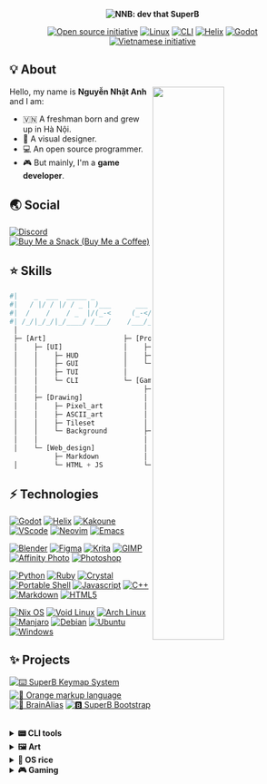 <p align="center"><b><img src="https://user-images.githubusercontent.com/43980777/142753662-86c3b2dc-496d-4d34-bc39-40beb84d004f.png" alt="NNB: dev that SuperB"></b></p>
<p align="center">
  <a href="https://opensource.org"><img src="https://img.shields.io/badge/foss%20-%2335BF5C.svg?style=for-the-badge&logo=open-source-initiative&logoColor=FFFFFF" alt="Open source initiative"></a>
  <a href="https://nixos.org"><img src="https://img.shields.io/badge/linux%20-%235277C3.svg?style=for-the-badge&logo=nixos&logoColor=FFFFFF" alt="Linux"></a>
  <a href="https://en.wikipedia.org/wiki/Command-line_interface"><img src="https://img.shields.io/badge/cli%20-%23525866.svg?style=for-the-badge&logo=windows-terminal&logoColor=FFFFFF" alt="CLI"></a>
  <a href="https://helix-editor.com"><img src="https://img.shields.io/badge/helix%20-%23502E66.svg?style=for-the-badge&logo=sublime-text&logoColor=FFFFFF" alt="Helix"></a>
  <a href="https://godotengine.org"><img src="https://img.shields.io/badge/godot%20-%23478CBF.svg?style=for-the-badge&logo=godot-engine&logoColor=FFFFFF" alt="Godot"></a>
  <a href="https://en.wikipedia.org/wiki/Vietnam#Culture"><img src="https://img.shields.io/badge/vietnam%20-%23F75341.svg?style=for-the-badge&logo=reverbnation&logoColor=FED06E" alt="Vietnamese initiative"></a>
</p>

## 💡 About

<img align="right" width="50%" src="https://github-readme-stats.vercel.app/api?username=NNBnh&show_icons=true&title_color=6BB8FF&text_color=FFFFFF&icon_color=FFC387&bg_color=22273D">

Hello, my name is **Nguyễn Nhật Anh** and I am:
- 🇻🇳 A freshman born and grew up in Hà Nội.
- 🎨 A visual designer.
- 💻 An open source programmer.
- 🎮 But mainly, I'm a **game developer**.

## 🌏 Social

[![Discord](https://dcbadge.vercel.app/api/shield/379173683555729408)](https://discord.com/users/379173683555729408)
[![Buy Me a Snack (Buy Me a Coffee)](https://img.shields.io/badge/buy_me_a_coffee%20-%23FFC387.svg?logo=buy-me-a-coffee&logoColor=333333&style=for-the-badge)](https://www.buymeacoffee.com/nnbnh)

## ⭐ Skills

```python
#|    _  ___  _____ _               __    _ ____     __
#|   / |/ / |/ / _ | )___      ___ / /__ (_) / /    / /________ ___
#|  /    /    / _  |/(_-<     (_-</  '_// / / /    / __/ __/ -_) -_)
#| /_/|_/_/|_/____/ /___/    /___/_/\_\/_/_/_/     \__/_/  \__/\__/
 │
 ├─ [Art]                   ├─ [Programming]
 │    ├─ [UI]               │    ├─ Portable POSIXshell
 │    │    ├─ HUD           │    ├─ Python, Ruby, ...
 │    │    ├─ GUI           │    └─ Godot GDscript
 │    │    ├─ TUI           │
 │    │    └─ CLI           └─ [Game_design]
 │    │                          ├─ [Level_design]
 │    ├─ [Drawing]               │    ├─ Platformer
 │    │    ├─ Pixel_art          │    ├─ Top_down
 │    │    ├─ ASCII_art          │    └─ Environmental_storytelling
 │    │    ├─ Tileset            │
 │    │    └─ Background         ├─ [Story_writing]
 │    │                          │    ├─ Character_building
 │    └─ [Web_design]            │    └─ World_building
           ├─ Markdown           │
 │         └─ HTML + JS          └─ UX
```

## ⚡ Technologies

[![Godot](https://img.shields.io/badge/godot%20-%23478CBF.svg?style=for-the-badge&logo=godot-engine&logoColor=FFFFFF)](https://godotengine.org)
[![Helix](https://img.shields.io/badge/helix%20-%23502E66.svg?style=for-the-badge&logo=sublime-text&logoColor=FFFFFF)](https://helix-editor.com)
[![Kakoune](https://img.shields.io/badge/kakoune%20-%23F9765A.svg?style=for-the-badge&logo=kodi&logoColor=FFFFFF)](https://kakoune.org)
[![VScode](https://img.shields.io/badge/vscode%20-%23007ACC.svg?style=for-the-badge&logo=visual-studio-code&logoColor=FFFFFF)](https://vscodium.com)
[![Neovim](https://img.shields.io/badge/neovim%20-%2357A143.svg?style=for-the-badge&logo=neovim&logoColor=FFFFFF)](https://neovim.io)
[![Emacs](https://img.shields.io/badge/emacs%20-%237F5AB6.svg?style=for-the-badge&logo=gnu-emacs&logoColor=FFFFFF)](https://www.gnu.org/software/emacs)

[![Blender](https://img.shields.io/badge/blender%20-%23F5792A.svg?style=for-the-badge&logo=blender&logoColor=FFFFFF)](https://www.blender.org)
[![Figma](https://img.shields.io/badge/figma%20-%23F24E1E.svg?style=for-the-badge&logo=figma&logoColor=FFFFFF)](https://www.figma.com)
[![Krita](https://img.shields.io/badge/krita%20-%233BABFF.svg?style=for-the-badge&logo=krita&logoColor=FFFFFF)](https://krita.org)
[![GIMP](https://img.shields.io/badge/gimp%20-%235C5543.svg?style=for-the-badge&logo=gimp&logoColor=FFFFFF)](https://www.gimp.org)
[![Affinity Photo](https://img.shields.io/badge/affinity_photo%20-%237E4DD2.svg?style=for-the-badge&logo=affinity-photo&logoColor=FFFFFF)](https://affinity.serif.com/en-gb/photo)
[![Photoshop](https://img.shields.io/badge/photoshop%20-%2331A8FF.svg?style=for-the-badge&logo=adobe-photoshop&logoColor=FFFFFF)](https://alternativeto.net/software/adobe-photoshop)

[![Python](https://img.shields.io/badge/python%20-%2314354C.svg?style=for-the-badge&logo=python&logoColor=FFFFFF)](https://www.python.org)
[![Ruby](https://img.shields.io/badge/ruby%20-%23CC342D.svg?style=for-the-badge&logo=ruby&logoColor=FFFFFF)](https://www.ruby-lang.org)
[![Crystal](https://img.shields.io/badge/crystal%20-%23000000.svg?style=for-the-badge&logo=crystal&logoColor=FFFFFF)](https://crystal-lang.org/)
[![Portable Shell](https://img.shields.io/badge/posix_shell%20-%23121011.svg?style=for-the-badge&logo=gnu-bash&logoColor=white)](https://github.com/dylanaraps/pure-sh-bible)
[![Javascript](https://img.shields.io/badge/javascript%20-%23F7DF1E.svg?style=for-the-badge&logo=javascript&logoColor=333333)](https://en.wikipedia.org/wiki/JavaScript)
[![C++](https://img.shields.io/badge/c++%20-%2300599C.svg?style=for-the-badge&logo=c%2B%2B&logoColor=FFFFFF)](https://isocpp.org)
[![Markdown](https://img.shields.io/badge/markdown-%23000000.svg?style=for-the-badge&logo=markdown&logoColor=FFFFFF)](https://pandoc.org)
[![HTML5](https://img.shields.io/badge/html5%20-%23E34F26.svg?style=for-the-badge&logo=html5&logoColor=FFFFFF)](https://pandoc.org)

[![Nix OS](https://img.shields.io/badge/nixos%20-%235277C3.svg?style=for-the-badge&logo=nixos&logoColor=FFFFFF)](https://nixos.org)
[![Void Linux](https://img.shields.io/badge/void_linux%20-%23478061.svg?style=for-the-badge&logo=linux&logoColor=FFFFFF)](https://voidlinux.org)
[![Arch Linux](https://img.shields.io/badge/arch_linux%20-%231793D1.svg?style=for-the-badge&logo=arch-linux&logoColor=FFFFFF)](https://www.archlinux.org)
[![Manjaro](https://img.shields.io/badge/manjaro%20-%2335BF5C.svg?style=for-the-badge&logo=manjaro&logoColor=FFFFFF)](https://manjaro.org)
[![Debian](https://img.shields.io/badge/debian%20-%23A81D33.svg?style=for-the-badge&logo=debian&logoColor=FFFFFF)](https://www.debian.org)
[![Ubuntu](https://img.shields.io/badge/ubuntu%20-%23E95420.svg?style=for-the-badge&logo=ubuntu&logoColor=FFFFFF)](https://ubuntu.com)
[![Windows](https://img.shields.io/badge/windows%20-%230078D6.svg?style=for-the-badge&logo=windows&logoColor=FFFFFF)](https://www.microsoft.com/en-gb/software-download/windows10)

## ✨ Projects

[![⌨️ SuperB Keymap System](https://github-readme-stats.vercel.app/api/pin/?username=NNBnh&repo=bmap&show_icons=true&title_color=6BB8FF&text_color=FFFFFF&icon_color=FFC387&bg_color=22273D)](https://github.com/NNBnh/bmap)
[![🍊 Orange markup language](https://github-readme-stats.vercel.app/api/pin/?username=NNBnh&repo=orml&show_icons=true&title_color=6BB8FF&text_color=FFFFFF&icon_color=FFC387&bg_color=22273D)](https://github.com/NNBnh/orml)
[![🧠 BrainAlias](https://github-readme-stats.vercel.app/api/pin/?username=NNBnh&repo=brainalias&show_icons=true&title_color=6BB8FF&text_color=FFFFFF&icon_color=FFC387&bg_color=22273D)](https://github.com/NNBnh/brainalias)
[![🅱️ SuperB Bootstrap](https://github-readme-stats.vercel.app/api/pin/?username=NNBnh&repo=superb-bootstrap&show_icons=true&title_color=6BB8FF&text_color=FFFFFF&icon_color=FFC387&bg_color=22273D)](https://github.com/NNBnh/superb-bootstrap)

<br>

<details>
  <summary><b>📟 CLI tools</b></summary>
  <br>

  [![Bfetch](https://github-readme-stats.vercel.app/api/pin/?username=NNBnh&repo=bfetch&show_icons=true&title_color=6BB8FF&text_color=FFFFFF&icon_color=FFC387&bg_color=22273D)](https://github.com/NNBnh/bfetch)
  [![Bsymlink](https://github-readme-stats.vercel.app/api/pin/?username=NNBnh&repo=bsymlink&show_icons=true&title_color=6BB8FF&text_color=FFFFFF&icon_color=FFC387&bg_color=22273D)](https://github.com/NNBnh/bsymlink)
  [![Coderun](https://github-readme-stats.vercel.app/api/pin/?username=NNBnh&repo=coderun&show_icons=true&title_color=6BB8FF&text_color=FFFFFF&icon_color=FFC387&bg_color=22273D)](https://github.com/NNBnh/coderun)
  [![Coderun.kak](https://github-readme-stats.vercel.app/api/pin/?username=NNBnh&repo=coderun.kak&show_icons=true&title_color=6BB8FF&text_color=FFFFFF&icon_color=FFC387&bg_color=22273D)](https://github.com/NNBnh/coderun.kak)
  [![Clipb](https://github-readme-stats.vercel.app/api/pin/?username=NNBnh&repo=clipb&show_icons=true&title_color=6BB8FF&text_color=FFFFFF&icon_color=FFC387&bg_color=22273D)](https://github.com/NNBnh/clipb)
  [![Clipb.kak](https://github-readme-stats.vercel.app/api/pin/?username=NNBnh&repo=clipb.kak&show_icons=true&title_color=6BB8FF&text_color=FFFFFF&icon_color=FFC387&bg_color=22273D)](https://github.com/NNBnh/clipb.kak)
  [![SuperB MK](https://github-readme-stats.vercel.app/api/pin/?username=NNBnh&repo=mk&show_icons=true&title_color=6BB8FF&text_color=FFFFFF&icon_color=FFC387&bg_color=22273D)](https://github.com/NNBnh/mk)
  [![SuperB HR](https://github-readme-stats.vercel.app/api/pin/?username=NNBnh&repo=hr&show_icons=true&title_color=6BB8FF&text_color=FFFFFF&icon_color=FFC387&bg_color=22273D)](https://github.com/NNBnh/hr)
  [![Terminal explorer](https://github-readme-stats.vercel.app/api/pin/?username=NNBnh&repo=terminal-explorer&show_icons=true&title_color=6BB8FF&text_color=FFFFFF&icon_color=FFC387&bg_color=22273D)](https://github.com/NNBnh/terminal-explorer)
  [![Sed collections](https://github-readme-stats.vercel.app/api/pin/?username=NNBnh&repo=sed-collections&show_icons=true&title_color=6BB8FF&text_color=FFFFFF&icon_color=FFC387&bg_color=22273D)](https://github.com/NNBnh/sed-collections)

  <div align="center">

  | Check out [**Info Mono**](https://github.com/info-mono) for more CLI tools focused on displaying information. |
  | ------------------------------------------------------------------------------------------------------------- |

  </div>

  <br>
</details>

<details>
  <summary><b>🖼️ Art</b></summary>
  <br>

  Some of projects which I have been involved in graphic design:

  [![FlappyChim's assets](https://github-readme-stats.vercel.app/api/pin/?username=NNBnh&repo=flappybirdart&show_icons=true&title_color=6BB8FF&text_color=FFFFFF&icon_color=FFC387&bg_color=22273D)](https://github.com/NNBnh/flappybirdart)
  [![Chess logo](https://github-readme-stats.vercel.app/api/pin/?username=NNBnh&repo=chess-logo&show_icons=true&title_color=6BB8FF&text_color=FFFFFF&icon_color=FFC387&bg_color=22273D)](https://github.com/NNBnh/chess-logo)
  [![NoWM](https://github-readme-stats.vercel.app/api/pin/?username=K4zoku&repo=nowm&show_icons=true&title_color=6BB8FF&text_color=FFFFFF&icon_color=FFC387&bg_color=22273D)](https://github.com/K4zoku/nowm)

  <br>
</details>

<details>
  <summary><b>🍚 OS rice</b></summary>
  <br>

  Improving my desktop design and workflow is one of my favorite hobby, here are my [`Đotfiles`](https://github.com/NNBnh/dots) as well as my other resources:

  [![Dotfiles](https://github-readme-stats.vercel.app/api/pin/?username=NNBnh&repo=dots&show_icons=true&title_color=6BB8FF&text_color=FFFFFF&icon_color=FFC387&bg_color=22273D)](https://github.com/NNBnh/dots)
  [![SuperB ST](https://github-readme-stats.vercel.app/api/pin/?username=NNBnh&repo=superb-st&show_icons=true&title_color=6BB8FF&text_color=FFFFFF&icon_color=FFC387&bg_color=22273D)](https://github.com/NNBnh/superb-st)
  [![ANSI Arts](https://github-readme-stats.vercel.app/api/pin/?username=NNBnh&repo=ansi&show_icons=true&title_color=6BB8FF&text_color=FFFFFF&icon_color=FFC387&bg_color=22273D)](https://github.com/NNBnh/ansi)
  [![Bmono](https://github-readme-stats.vercel.app/api/pin/?username=NNBnh&repo=bmono&show_icons=true&title_color=6BB8FF&text_color=FFFFFF&icon_color=FFC387&bg_color=22273D)](https://github.com/NNBnh/bmono)
  [![Base16 terminal Kakoune](https://github-readme-stats.vercel.app/api/pin/?username=NNBnh&repo=base16-terminal.kak&show_icons=true&title_color=6BB8FF&text_color=FFFFFF&icon_color=FFC387&bg_color=22273D)](https://github.com/NNBnh/base16-terminal.kak)
  [![Da One](https://github-readme-stats.vercel.app/api/pin/?username=NNBnh&repo=da-one&show_icons=true&title_color=6BB8FF&text_color=FFFFFF&icon_color=FFC387&bg_color=22273D)](https://github.com/NNBnh/da-one)
  [![Da One Base16](https://github-readme-stats.vercel.app/api/pin/?username=NNBnh&repo=base16-da-one-schemes&show_icons=true&title_color=6BB8FF&text_color=FFFFFF&icon_color=FFC387&bg_color=22273D)](https://github.com/NNBnh/base16-da-one-schemes)

  <br>
</details>

<details>
  <summary><b>🎮 Gaming</b></summary>
  <br>

  [![Minecraft bookmarks](https://github-readme-stats.vercel.app/api/pin/?username=NNBnh&repo=minecraft-bookmarks&show_icons=true&title_color=6BB8FF&text_color=FFFFFF&icon_color=FFC387&bg_color=22273D)](https://github.com/NNBnh/minecraft-bookmarks)
  [![Craft Everything](https://github-readme-stats.vercel.app/api/pin/?username=NNBnh&repo=craft-everything&show_icons=true&title_color=6BB8FF&text_color=FFFFFF&icon_color=FFC387&bg_color=22273D)](https://github.com/NNBnh/craft-everything)
  [![NNB Arcade](https://github-readme-stats.vercel.app/api/pin/?username=NNBnh&repo=osu-arcade&show_icons=true&title_color=6BB8FF&text_color=FFFFFF&icon_color=FFC387&bg_color=22273D)](https://github.com/NNBnh/osu-arcade)

  <br>
</details>

